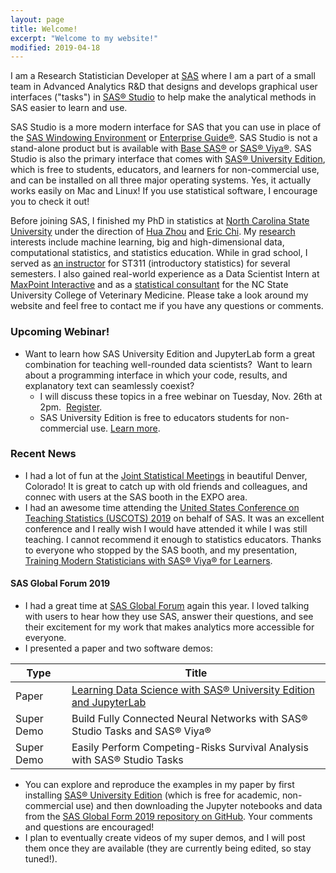 ```yaml
---
layout: page
title: Welcome!
excerpt: "Welcome to my website!"
modified: 2019-04-18
---
```


I am a Research Statistician Developer at [SAS](https://www.sas.com/) where I am a part of a small team in Advanced Analytics R&D that designs and develops graphical user interfaces ("tasks") in [SAS® Studio](https://www.sas.com/en_us/software/studio.html) to help make the analytical methods in SAS easier to learn and use.  

SAS Studio is a more modern interface for SAS that you can use in place of the [SAS Windowing Environment](http://documentation.sas.com/?docsetId=lrcon&docsetTarget=n1039zk8bk9aton1fmbm7z2wji3k.htm&docsetVersion=9.4&locale=en#n1nc2xs6ihxuaon1l5ws6gsiy5ht) or [Enterprise Guide®](https://www.sas.com/en_us/software/enterprise-guide.html).  SAS Studio is not a stand-alone product but is available with [Base SAS®](https://www.sas.com/en_us/software/base-sas.html) or [SAS® Viya®](https://www.sas.com/en_us/software/viya.html).  SAS Studio is also the primary interface that comes with [SAS® University Edition](https://www.sas.com/en_us/software/university-edition.html), which is free to students, educators, and learners for non-commercial use, and can be installed on all three major operating systems.  Yes, it actually works easily on Mac and Linux!  If you use statistical software, I encourage you to check it out!

Before joining SAS, I finished my PhD in statistics at [North Carolina State University](http://www.ncsu.edu) under the direction of [Hua Zhou](http://hua-zhou.github.io/) and [Eric Chi](http://www.ericchi.com).  My [research](http://brgaines.github.io/research/) interests include machine learning, big and high-dimensional data, computational statistics, and statistics education.  While in grad school, I served as [an instructor](http://brgaines.github.io/teaching/) for ST311 (introductory statistics) for several semesters.  I also gained real-world experience as a Data Scientist Intern at [MaxPoint Interactive](http://maxpoint.com/us) and as a [statistical consultant](http://brgaines.github.io/consulting/) for the NC State University College of Veterinary Medicine.  Please take a look around my website and feel free to contact me if you have any questions or comments.


### Upcoming Webinar!
* Want to learn how SAS University Edition and JupyterLab form a great combination for teaching well-rounded data scientists?  Want to learn about a programming interface in which your code, results, and explanatory text can seamlessly coexist?  
	* I will discuss these topics in a free webinar on Tuesday, Nov. 26th at 2pm.  [Register](https://www.causeweb.org/cause/webinar/sponsored/2019-11).  
	* SAS University Edition is free to educators students for non-commercial use. [Learn more](https://www.sas.com/en_us/software/university-edition.html).


### Recent News
* I had a lot of fun at the [Joint Statistical Meetings](https://ww2.amstat.org/meetings/jsm/2019/) in beautiful Denver, Colorado!  It is great to catch up with old friends and colleagues, and connec with users at the SAS booth in the EXPO area.
* I had an awesome time attending the [United States Conference on Teaching Statistics (USCOTS) 2019](https://www.causeweb.org/cause/uscots/uscots19) on behalf of SAS.  It was an excellent conference and I really wish I would have attended it while I was still teaching.  I cannot recommend it enough to statistics educators.  Thanks to everyone who stopped by the SAS booth, and my presentation, [Training Modern Statisticians with SAS® Viya® for Learners](https://www.causeweb.org/cause/uscots/uscots19/program/technology-demo/sas).

#### SAS Global Forum 2019
* I had a great time at [SAS Global Forum](https://www.sas.com/en_us/events/sas-global-forum.html) again this year.  I loved talking with users to hear how they use SAS, answer their questions, and see their excitement for my work that makes analytics more accessible for everyone.
* I presented a paper and two software demos:  

| Type     | Title                                                               |
|---------|---------------------------------------------------------------------|
| Paper  | [Learning Data Science with SAS® University Edition and JupyterLab](https://www.sas.com/content/dam/SAS/support/en/sas-global-forum-proceedings/2019/3133-2019.pdf) |
| Super Demo  | Build Fully Connected Neural Networks with SAS® Studio Tasks and SAS® Viya®                                                    |
| Super Demo | Easily Perform Competing-Risks Survival Analysis with SAS® Studio Tasks       |


* You can explore and reproduce the examples in my paper by first installing [SAS® University Edition](https://www.sas.com/en_us/software/university-edition.html) (which is free for academic, non-commercial use) and then downloading the Jupyter notebooks and data from the [SAS Global Form 2019 repository on GitHub](https://github.com/sascommunities/sas-global-forum-2019/tree/master/3133-2019-Gaines).  Your comments and questions are encouraged!
* I plan to eventually create videos of my super demos, and I will post them once they are available (they are currently being edited, so stay tuned!).  



